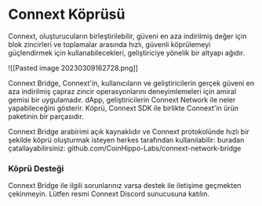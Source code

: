 # Connext Köprüsü

Connext, oluşturucuların birleştirilebilir, güveni en aza indirilmiş değer için blok zincirleri ve toplamalar arasında hızlı, güvenli köprülemeyi güçlendirmek için kullanabilecekleri, geliştiriciye yönelik bir altyapı ağıdır.

![[Pasted image 20230309162728.png]]

Connext Bridge, Connext'in, kullanıcıların ve geliştiricilerin gerçek güveni en aza indirilmiş çapraz zincir operasyonlarını deneyimlemeleri için amiral gemisi bir uygulamadır. dApp, geliştiricilerin Connext Network ile neler yapabileceğini gösterir. Köprü, Connext SDK ile birlikte Connext'in ürün paketinin bir parçasıdır.

Connext Bridge arabirimi açık kaynaklıdır ve Connext protokolünde hızlı bir şekilde köprü oluşturmak isteyen herkes tarafından kullanılabilir: buradan çatallayabilirsiniz: github.com/CoinHippo-Labs/connext-network-bridge

### Köprü Desteği

Connext Bridge ile ilgili sorunlarınız varsa destek ile iletişime geçmekten çekinmeyin. Lütfen resmi Connext Discord sunucusuna katılın.

